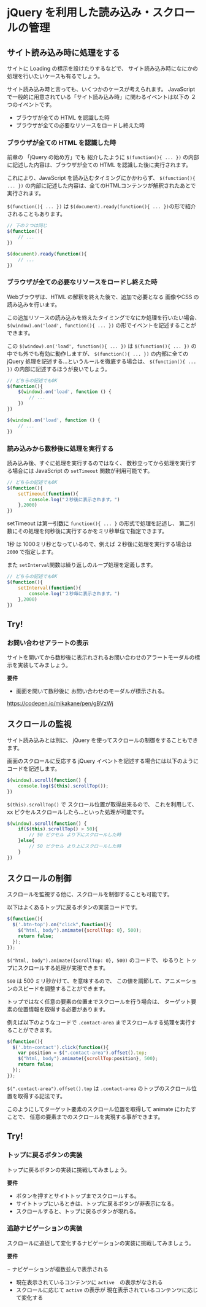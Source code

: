 # jQuery を利用した読み込み・スクロールの管理

## サイト読み込み時に処理をする

サイトに Loading の標示を設けたりするなどで、
サイト読み込み時になにかの処理を行いたいケースも有るでしょう。

サイト読み込み時と言っても、いくつかのケースが考えられます。
JavaScript で一般的に用意されている「サイト読み込み時」に関わるイベントは以下の ２つのイベントです。

- ブラウザが全ての HTML を認識した時
- ブラウザが全ての必要なリソースをロードし終えた時

### ブラウザが全ての HTML を認識した時

前章の 「jQuery の始め方」でも 紹介したように 
`$(function(){ ... })` の内部に記述した内容は、ブラウザが全ての HTML を認識した後に実行されます。

これにより、JavaScript を読み込むタイミングにかかわらず、
`$(function(){ ... })` の内部に記述した内容は、全てのHTMLコンテンツが解釈されたあとで実行されます。

`$(function(){ ... })` は `$(document).ready(function(){ ... })`の形で紹介されることもあります。


```js
// 下の２つは同じ
$(function(){ 
    // ...
})

$(document).ready(function(){
    // ...
})
```

### ブラウザが全ての必要なリソースをロードし終えた時

Webブラウザは、HTML の解釈を終えた後で、追加で必要となる 
画像やCSS の読み込みを行います。

この追加リソースの読み込みを終えたタイミングでなにか処理を行いたい場合、
`$(window).on('load', function(){ ... })` の形でイベントを記述することができます。

この `$(window).on('load', function(){ ... })` は 
`$(function(){ ... })` の中でも外でも有効に動作しますが、
`$(function(){ ... })` の内部に全ての jQuery 処理を記述する…というルールを徹底する場合は、
`$(function(){ ... })` の内部に記述するほうが良いでしょう。

```js
// どちらの記述でもOK
$(function(){ 
    $(window).on('load', function () {
        // ...
    })
})

$(window).on('load', function () {
    // ...
})
```

### 読み込みから数秒後に処理を実行する

読み込み後、すぐに処理を実行するのではなく、
数秒立ってから処理を実行する場合には JavaScript の `setTimeout` 関数が利用可能です。


```js
// どちらの記述でもOK
$(function(){ 
    setTimeout(function(){
        console.log("２秒後に表示されます。")
    },2000)
})
```

setTimeout は第一引数に `function(){ ... }` の形式で処理を記述し、
第二引数にその処理を何秒後に実行するかをミリ秒単位で指定できます。

1秒 は 1000ミリ秒となっているので、例えば ２秒後に処理を実行する場合は `2000` で指定します。 

また `setInterval`関数は繰り返しのループ処理を定義します。

```js
// どちらの記述でもOK
$(function(){ 
    setInterval(function(){
        console.log("２秒毎に表示されます。")
    },2000)
})
```

## Try!

### お問い合わせアラートの表示

サイトを開いてから数秒後に表示れされるお問い合わせのアラートモーダルの標示を実装してみましょう。

**要件**

- 画面を開いて数秒後に お問い合わせのモーダルが標示される。

https://codepen.io/mikakane/pen/gBVzWj

## スクロールの監視

サイト読み込みとは別に、 jQuery を使ってスクロールの制御をすることもできます。

画面のスクロールに反応する jQuery イベントを記述する場合には以下のようにコードを記述します。

```js
$(window).scroll(function() {
    console.log($(this).scrollTop()); 
})
```

`$(this).scrollTop()` で スクロール位置が取得出来るので、
これを利用して、xx ピクセルスクロールしたら…といった処理が可能です。

```js
$(window).scroll(function() {
    if($(this).scrollTop() > 50){
        // 50 ピクセル より下にスクロールした時
    }else{
        // 50 ピクセル より上にスクロールした時        
    }
})
```

## スクロールの制御

スクロールを監視する他に、スクロールを制御することも可能です。

以下はよくあるトップに戻るボタンの実装コードです。

```js
$(function(){
  $('.btn-top').on("click",function(){
    $("html, body").animate({scrollTop: 0}, 500);
    return false;
  });
});
```

`$("html, body").animate({scrollTop: 0}, 500)` のコードで、
ゆるりと トップにスクロールする処理が実現できます。

`500` は 500 ミリ秒かけて、を意味するので、
この値を調節して、アニメーションのスピードを調整することができます。


トップではなく任意の要素の位置までスクロールを行う場合は、
ターゲット要素の位置情報を取得する必要があります。

例えば以下のようなコードで `.contact-area` までスクロールする処理を実行することができます。

```js
$(function(){
  $('.btn-contact').click(function(){
    var position = $(".contact-area").offset().top;
    $("html, body").animate({scrollTop:position}, 500);
    return false;
  });
});
```

`$(".contact-area").offset().top` は `.contact-area`
のトップのスクロール位置を取得する記法です。

このようにしてターゲット要素のスクロール位置を取得して animate にわたすことで、
任意の要素までのスクロールを実現する事ができます。

## Try!

### トップに戻るボタンの実装

トップに戻るボタンの実装に挑戦してみましょう。

**要件**

- ボタンを押すとサイトトップまでスクロールする。
- サイトトップにいるときは、トップに戻るボタンが非表示になる。
- スクロールすると、トップに戻るボタンが現れる。

### 追跡ナビゲーションの実装

スクロールに追従して変化するナビゲーションの実装に挑戦してみましょう。

**要件**

− ナビゲーションが複数並んで表示される
- 現在表示されているコンテンツに `active`　の表示がなされる
- スクロールに応じて `active` の表示が 現在表示されているコンテンツに応じて変化する
